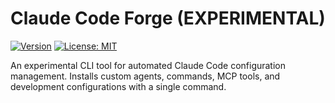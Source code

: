 # Claude Code Forge (EXPERIMENTAL)

[![Version](https://img.shields.io/github/v/release/ondrasek/claude-code-forge)](https://github.com/ondrasek/claude-code-forge/releases)
[![License: MIT](https://img.shields.io/badge/License-MIT-yellow.svg)](https://opensource.org/licenses/MIT)

An experimental CLI tool for automated Claude Code configuration management. Installs custom agents, commands, MCP tools, and development configurations with a single command.

